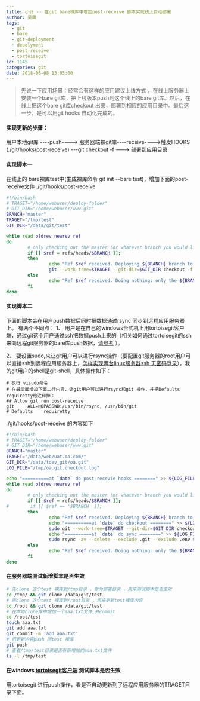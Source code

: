 ```yaml
---
title: 小计 -- 在git bare裸库中增加post-receive 脚本实现线上自动部署
author: 吴鹰
tags:
  - git
  - bare
  - git-deployment
  - depolyment
  - post-receive
  - tortoisegit
id: 1145
categories: git
date: 2018-06-08 13:03:00
---
```

> 先说一下应用场景：经常会有这样的应用建议上线方式 ，在线上服务器上安装一个bare git库，把上线版本push到这个线上的bare git库。然后，在线上把这个bare git库checkout 出来，部署到相应的应用目录中。最后这一步，是可以用git hooks 自动化完成的。

#### 实现更新的步骤：
用户本地git库  ----push----> 服务器端裸git库----receive---->触发HOOKS  (./git/hooks/post-receive) ---git checkout -f ---> 部署到应用目录


#### 实现脚本一
在线上的 bare裸库test中(生成裸库命令 git init --bare test)，增加下面的post-receive文件 ./git/hooks/post-receive
```bash
#!/bin/bash
# TRAGET="/home/webuser/deploy-folder"
# GIT_DIR="/home/webuser/www.git"
BRANCH="master"
TRAGET="/tmp/test"
GIT_DIR="/data/git/test"

while read oldrev newrev ref
do
        # only checking out the master (or whatever branch you would like to deploy)
        if [[ $ref = refs/heads/$BRANCH ]];
        then
                echo "Ref $ref received. Deploying ${BRANCH} branch to production..."
                git --work-tree=$TRAGET --git-dir=$GIT_DIR checkout -f
        else
                echo "Ref $ref received. Doing nothing: only the ${BRANCH} branch may be deployed on this server."
        fi
done
```
#### 实现脚本二
下面的脚本会在用户push数据后同时把数据通过rsync 同步到远程应用服务器上。
有两个不同点：
1、 用户是在自己的windows台式机上用tortoisegit客户端，通过git这个用户通过ssh把数据push上来的（相关如何通过tortoisegit的ssh来向远程git服务器的bare库push数据，[请参考](https://www.cnblogs.com/podolski/p/4543023.html) ）。 

2、 要设置sudo,来让git用户可以进行rsync操作（要配置git服务器的root用户可以直接ssh到远程应用服务器上，[怎样实现两台linux服务器ssh 无密码登录](https://blog.csdn.net/wangjunjun2008/article/details/20037101)），我的git用户的shell是git-shell，具体操作如下：
```
# 执行 visudo命令
# 在最后面增加下面二行内容，让git用户可以进行rsync和git 操作，并把Defaults    requiretty给注释掉：
## Allow git run post-receive
git     ALL=NOPASSWD:/usr/bin/rsync, /usr/bin/git
# Defaults    requiretty
```
./git/hooks/post-receive 的内容如下
```bash
#!/bin/bash
# TRAGET="/home/webuser/deploy-folder"
# GIT_DIR="/home/webuser/www.git"
BRANCH="master"
TRAGET="/data/web/uat.oa.com/"
GIT_DIR="/data/tdev_git/oa.git"
LOG_FILE="/tmp/oa.git.checkout.log"

echo "==========at `date` do post-recevie hooks ========" >> ${LOG_FILE} 
while read oldrev newrev ref
do
        # only checking out the master (or whatever branch you would like to deploy)
        if [[ $ref = refs/heads/$BRANCH ]];
#        if [[ $ref =~ '$BRANCH' ]];
        then
                echo "Ref $ref received. Deploying ${BRANCH} branch to production..."
                echo "==========at `date` do checkout ========" >> ${LOG_FILE} 
                sudo git --work-tree=$TRAGET --git-dir=$GIT_DIR checkout -f >> ${LOG_FILE} 2>&1
                echo "==========at `date` do sync ========" >> ${LOG_FILE} 
                sudo rsync -av --delete --exclude .git --exclude .env $TRAGET dev70:$TARGET >> ${LOG_FILE} 2>&1
        else
                echo "Ref $ref received. Doing nothing: only the ${BRANCH} branch may be deployed on this server."
        fi
done
```

#### 在服务器端测试新增脚本是否生效
```bash
# 先clone 这个test 裸库到/tmp目录 ，做为部署目录 ，用来测试脚本是否生效
cd /tmp/ && git clone /data/git/test
# 再clone 这个test 裸库到/root目录 ，用来更新test裸库内容
cd /root && git clone /data/git/test
# 在本地clone库中增加一个aaa.txt文件,并commit
cd /root/test
touch aaa.txt
git add aaa.txt
git commit -m 'add aaa.txt'
# 把更新内容push 回test 裸库
git push
# 查看/tmp/test目录是否有新增加的aaa.txt文件
ls -l /tmp/test
```
#### 在windows [tortoisegit客户端](https://tortoisegit.org/) 测试脚本是否生效
用tortoisegit 进行push操作，看是否自动更新到了远程应用服务器的TRAGET目录下面。
